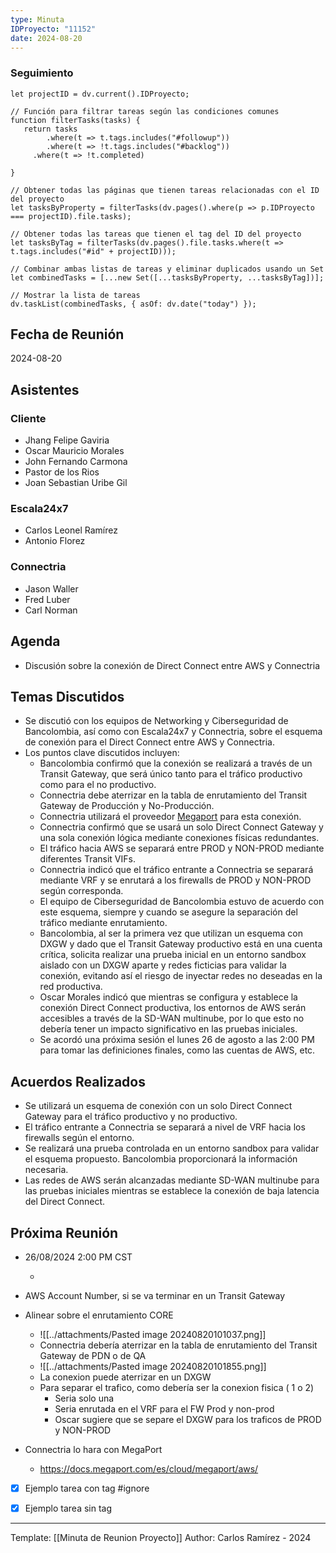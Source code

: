 ```yaml
---
type: Minuta
IDProyecto: "11152"
date: 2024-08-20
---
```

### Seguimiento
```dataviewjs
let projectID = dv.current().IDProyecto;

// Función para filtrar tareas según las condiciones comunes
function filterTasks(tasks) {
   return tasks
        .where(t => t.tags.includes("#followup"))
        .where(t => !t.tags.includes("#backlog"))
     .where(t => !t.completed)
        
}

// Obtener todas las páginas que tienen tareas relacionadas con el ID del proyecto
let tasksByProperty = filterTasks(dv.pages().where(p => p.IDProyecto === projectID).file.tasks);

// Obtener todas las tareas que tienen el tag del ID del proyecto
let tasksByTag = filterTasks(dv.pages().file.tasks.where(t => t.tags.includes("#id" + projectID)));

// Combinar ambas listas de tareas y eliminar duplicados usando un Set
let combinedTasks = [...new Set([...tasksByProperty, ...tasksByTag])];

// Mostrar la lista de tareas
dv.taskList(combinedTasks, { asOf: dv.date("today") });
 ```
## Fecha de Reunión

2024-08-20

## Asistentes

### Cliente

- Jhang Felipe Gaviria
- Oscar Mauricio Morales
- John Fernando Carmona
- Pastor de los Rios
- Joan Sebastian Uribe Gil

### Escala24x7

- Carlos Leonel Ramírez
- Antonio Florez

### Connectria

- Jason Waller
- Fred Luber
- Carl Norman

## Agenda

- Discusión sobre la conexión de Direct Connect entre AWS y Connectria

## Temas Discutidos

- Se discutió con los equipos de Networking y Ciberseguridad de Bancolombia, así como con Escala24x7 y Connectria, sobre el esquema de conexión para el Direct Connect entre AWS y Connectria.
- Los puntos clave discutidos incluyen:
    - Bancolombia confirmó que la conexión se realizará a través de un Transit Gateway, que será único tanto para el tráfico productivo como para el no productivo.
    - Connectria debe aterrizar en la tabla de enrutamiento del Transit Gateway de Producción y No-Producción.
    - Connectria utilizará el proveedor [Megaport](https://docs.megaport.com/es/cloud/megaport/aws/) para esta conexión.
    - Connectria confirmó que se usará un solo Direct Connect Gateway y una sola conexión lógica mediante conexiones físicas redundantes.
    - El tráfico hacia AWS se separará entre PROD y NON-PROD mediante diferentes Transit VIFs.
    - Connectria indicó que el tráfico entrante a Connectria se separará mediante VRF y se enrutará a los firewalls de PROD y NON-PROD según corresponda.
    - El equipo de Ciberseguridad de Bancolombia estuvo de acuerdo con este esquema, siempre y cuando se asegure la separación del tráfico mediante enrutamiento.
    - Bancolombia, al ser la primera vez que utilizan un esquema con DXGW y dado que el Transit Gateway productivo está en una cuenta crítica, solicita realizar una prueba inicial en un entorno sandbox aislado con un DXGW aparte y redes ficticias para validar la conexión, evitando así el riesgo de inyectar redes no deseadas en la red productiva.
    - Oscar Morales indicó que mientras se configura y establece la conexión Direct Connect productiva, los entornos de AWS serán accesibles a través de la SD-WAN multinube, por lo que esto no debería tener un impacto significativo en las pruebas iniciales.
    - Se acordó una próxima sesión el lunes 26 de agosto a las 2:00 PM para tomar las definiciones finales, como las cuentas de AWS, etc.

## Acuerdos Realizados

- Se utilizará un esquema de conexión con un solo Direct Connect Gateway para el tráfico productivo y no productivo.
- El tráfico entrante a Connectria se separará a nivel de VRF hacia los firewalls según el entorno.
- Se realizará una prueba controlada en un entorno sandbox para validar el esquema propuesto. Bancolombia proporcionará la información necesaria.
- Las redes de AWS serán alcanzadas mediante SD-WAN multinube para las pruebas iniciales mientras se establece la conexión de baja latencia del Direct Connect.

## Próxima Reunión

- 26/08/2024 2:00 PM CST

	- 
*  AWS Account Number,  si se va terminar en un Transit Gateway
* Alinear sobre el enrutamiento CORE
	* ![[../attachments/Pasted image 20240820101037.png]]
	- Connectria debería aterrizar en la tabla de enrutamiento del Transit Gateway de PDN o de QA
	- ![[../attachments/Pasted image 20240820101855.png]]
	- La conexion puede aterrizar en un DXGW
	- Para separar el trafico, como debería ser la conexion fisica ( 1 o 2)
		- Seria solo una
		- Seria enrutada en el VRF para el FW Prod y non-prod
		- Oscar sugiere que se separe el DXGW para los traficos de PROD y NON-PROD

* Connectria lo hara con MegaPort
	* https://docs.megaport.com/es/cloud/megaport/aws/


- [x] Ejemplo tarea con tag #ignore
- [x] Ejemplo tarea sin tag



---
Template: [[Minuta de Reunion Proyecto]]
Author: Carlos Ramírez - 2024
